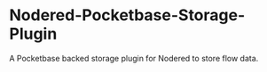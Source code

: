 # Nodered-Pocketbase-Storage-Plugin
A Pocketbase backed storage plugin for Nodered to store flow data.
